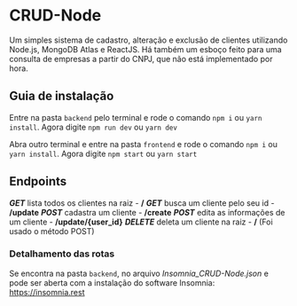 # CRUD-Node
Um simples sistema de cadastro, alteração e exclusão de clientes utilizando Node.js, MongoDB Atlas e ReactJS.
Há também um esboço feito para uma consulta de empresas a partir do CNPJ, que não está implementado por hora.

## Guia de instalação

Entre na pasta `backend` pelo terminal e rode o comando `npm i` ou `yarn install`.
Agora digite `npm run dev` ou `yarn dev`

Abra outro terminal e entre na pasta `frontend` e rode o comando `npm i` ou `yarn install`.
Agora digite `npm start` ou `yarn start`

## Endpoints
***GET*** lista todos os clientes na raiz - **/**
***GET*** busca um cliente pelo seu id - **/update**
***POST*** cadastra um cliente - **/create**
***POST*** edita as informações de um cliente - **/update/{user_id}**
***DELETE*** deleta um cliente na raiz - **/** (Foi usado o método POST)

### Detalhamento das rotas
Se encontra na pasta `backend`, no arquivo *Insomnia_CRUD-Node.json* e pode ser aberta com a instalação do software Insomnia: https://insomnia.rest

